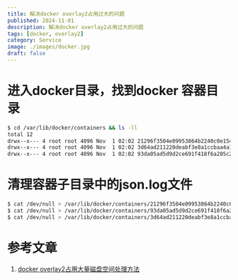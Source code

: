 ```yaml
---
title: 解决docker overlay2占用过大的问题
published: 2024-11-01
description: 解决docker overlay2占用过大的问题
tags: [docker, overlay2]
category: Service
image: ./images/docker.jpg
draft: false
---
```

# 进入docker目录，找到docker 容器目录
```bash
$ cd /var/lib/docker/containers && ls -ll
total 12
drwx--x--- 4 root root 4096 Nov  1 02:02 21296f3504e09953864b2240c0e15425c792d0c5b04c3d5b9cf649fb9a485053
drwx--x--- 4 root root 4096 Nov  1 02:02 3d64ad211220deabf3e8a1ccbaa4a1e6294e2007be9f8d2ad3105f81df7c3106
drwx--x--- 4 root root 4096 Nov  1 02:02 93da05ad5d9d2ce691f418f6a205c25f365ce959404ca6cefc39574e37d01f51
```

# 清理容器子目录中的json.log文件
```bash
$ cat /dev/null > /var/lib/docker/containers/21296f3504e09953864b2240c0e15425c792d0c5b04c3d5b9cf649fb9a485053/*-json.log
$ cat /dev/null > /var/lib/docker/containers/93da05ad5d9d2ce691f418f6a205c25f365ce959404ca6cefc39574e37d01f51/*-json.log
$ cat /dev/null > /var/lib/docker/containers/3d64ad211220deabf3e8a1ccbaa4a1e6294e2007be9f8d2ad3105f81df7c3106/*-json.log
```

# 参考文章
1. [docker overlay2占用大量磁盘空间处理方法](https://www.choupangxia.com/2020/01/30/docker-overlay2/)